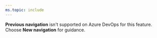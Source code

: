 ```yaml
---
ms.topic: include
---
```


**Previous navigation** isn't supported on Azure DevOps for this feature. Choose **New navigation** for guidance.
